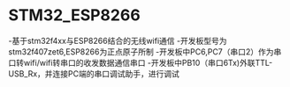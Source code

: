 # STM32_ESP8266

-基于stm32f4xx与ESP8266结合的无线wifi通信
-开发板型号为stm32f407zet6,ESP8266为正点原子所制
-开发板中PC6,PC7（串口2）作为串口转wifi/wifi转串口的收发数据通信串口
-开发板中PB10（串口6Tx)外联TTL-USB_Rx，并连接PC端的串口调试助手，进行调试
